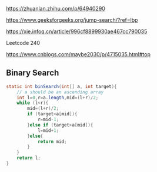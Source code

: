https://zhuanlan.zhihu.com/p/64940290

https://www.geeksforgeeks.org/jump-search/?ref=lbp

https://xie.infoq.cn/article/996cf8899930ae467cc790035

Leetcode 240

https://www.cnblogs.com/maybe2030/p/4715035.html#top

## Binary Search

```java
static int binSearch(int[] a, int target){
    // a should be an ascending array
    int l=0,r=a.length,mid=(l+r)/2;
    while (l<r){
        mid=(l+r)/2;
        if (target<a[mid]){
            r=mid-1;
        }else if (target>a[mid]){
            l=mid+1;
        }else{
            return mid;
        }
    }
    return l;
}
```





